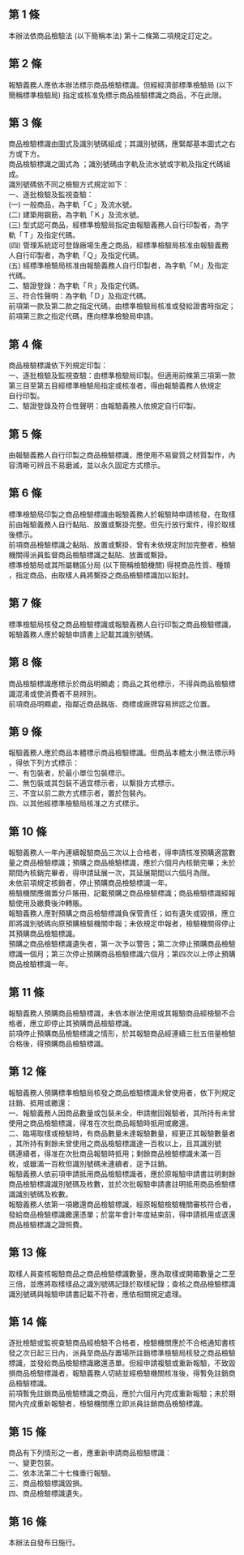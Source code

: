 第 1 條
-------
本辦法依商品檢驗法 (以下簡稱本法) 第十二條第二項規定訂定之。

第 2 條
-------
報驗義務人應依本辦法標示商品檢驗標識。但經經濟部標準檢驗局 (以下  
簡稱標準檢驗局) 指定或核准免標示商品檢驗標識之商品，不在此限。

第 3 條
-------
商品檢驗標識由圖式及識別號碼組成；其識別號碼，應緊鄰基本圖式之右  
方或下方。  
商品檢驗標識之圖式為  ；識別號碼由字軌及流水號或字軌及指定代碼組  
成。  
識別號碼依不同之檢驗方式規定如下：  
一、逐批檢驗及監視查驗：  
 (一) 一般商品，為字軌「Ｃ」及流水號。  
 (二) 建築用鋼筋，為字軌「Ｋ」及流水號。  
 (三) 型式認可商品，經標準檢驗局指定由報驗義務人自行印製者，為字  
      軌「Ｔ」及指定代碼。  
 (四) 管理系統認可登錄廠場生產之商品，經標準檢驗局核准由報驗義務  
      人自行印製者，為字軌「Ｑ」及指定代碼。  
 (五) 經標準檢驗局核准由報驗義務人自行印製者，為字軌「Ｍ」及指定  
      代碼。  
二、驗證登錄：為字軌「Ｒ」及指定代碼。  
三、符合性聲明：為字軌「Ｄ」及指定代碼。  
前項第一款及第二款之指定代碼，由標準檢驗局核准或發給證書時指定；  
前項第三款之指定代碼，應向標準檢驗局申請。

第 4 條
-------
商品檢驗標識依下列規定印製：  
一、逐批檢驗及監視查驗：由標準檢驗局印製。但適用前條第三項第一款  
    第三目至第五目經標準檢驗局指定或核准者，得由報驗義務人依規定  
    自行印製。  
二、驗證登錄及符合性聲明：由報驗義務人依規定自行印製。

第 5 條
-------
由報驗義務人自行印製之商品檢驗標識，應使用不易變質之材質製作，內  
容清晰可辨且不易磨滅，並以永久固定方式標示。

第 6 條
-------
標準檢驗局印製之商品檢驗標識由報驗義務人於報驗時申請核發，在取樣  
前由報驗義務人自行黏貼、放置或繫掛完整。但先行放行案件，得於取樣  
後標示。  
前項商品檢驗標識之黏貼、放置或繫掛，曾有未依規定附加完整者，檢驗  
機關得派員監督商品檢驗標識之黏貼、放置或繫掛。  
標準檢驗局或其所屬轄區分局 (以下簡稱檢驗機關) 得視商品性質、種類  
，指定商品，由取樣人員將繫掛之商品檢驗標識加以鉛封。

第 7 條
-------
標準檢驗局核發之商品檢驗標識或報驗義務人自行印製之商品檢驗標識，  
報驗義務人應於報驗申請書上記載其識別號碼。

第 8 條
-------
商品檢驗標識應標示於商品明顯處；商品之其他標示，不得與商品檢驗標  
識混淆或使消費者不易辨別。  
前項商品明顯處，指鄰近商品銘版、商標或廠牌容易辨認之位置。

第 9 條
-------
報驗義務人應於商品本體標示商品檢驗標識。但商品本體太小無法標示時  
，得依下列方式標示：  
一、有包裝者，於最小單位包裝標示。  
二、無包裝或其包裝不適宜標示者，以繫掛方式標示。  
三、不宜以前二款方式標示者，置於包裝內。  
四、以其他經標準檢驗局核准之方式標示。

第 10 條
--------
報驗義務人一年內連續報驗商品三次以上合格者，得申請核准預購適當數  
量之商品檢驗標識；預購之商品檢驗標識，應於六個月內核銷完畢；未於  
期間內核銷完畢者，得申請延展一次，其延展期間以六個月為限。  
未依前項規定核銷者，停止預購商品檢驗標識一年。  
檢驗機關應備置分戶賬冊，記載預購之商品檢驗標識；商品檢驗標識經報  
驗使用及繳費後沖轉賬。  
報驗義務人應對預購之商品檢驗標識負保管責任；如有遺失或毀損，應立  
即將識別號碼向原預購檢驗機關申報；未依規定申報者，檢驗機關得停止  
其預購商品檢驗標識。  
預購之商品檢驗標識遺失者，第一次予以警告；第二次停止預購商品檢驗  
標識一個月；第三次停止預購商品檢驗標識六個月；第四次以上停止預購  
商品檢驗標識一年。

第 11 條
--------
報驗義務人預購商品檢驗標識，未依本辦法使用或其報驗商品經檢驗不合  
格者，應立即停止其預購商品檢驗標識。  
前項停止預購商品檢驗標識之情形，於其報驗商品經連續三批五倍量檢驗  
合格後，得預購商品檢驗標識。

第 12 條
--------
報驗義務人預購標準檢驗局核發之商品檢驗標識未曾使用者，依下列規定  
註銷、抵用或繳還：  
一、報驗義務人因商品數量或包裝未全，申請撤回報驗者，其所持有未曾  
    使用之商品檢驗標識，得准在次批商品報驗時抵用或繳還。  
二、臨場取樣或檢驗時，有商品數量未達報驗數量，經更正其報驗數量者  
    ，其所持有剩餘未曾使用之商品檢驗標識達一百枚以上，且其識別號  
    碼連續者，得准在次批商品報驗時抵用；剩餘商品檢驗標識未滿一百  
    枚，或雖滿一百枚但識別號碼未連續者，逕予註銷。  
報驗義務人依前項申請抵用商品檢驗標識者，應於原報驗申請書註明剩餘  
商品檢驗標識識別號碼及枚數，並於次批報驗申請書註明抵用商品檢驗標  
識識別號碼及枚數。  
報驗義務人依第一項繳還商品檢驗標識，經原報驗檢驗機關審核符合者，  
發給商品檢驗標識繳還憑單；於當年會計年度結束前，得申請抵用或退還  
商品檢驗標識之證照費。

第 13 條
--------
取樣人員查核報驗商品之商品檢驗標識數量，應為取樣或開箱數量之二至  
三倍，並應將取樣樣品之識別號碼記錄於取樣紀錄；查核之商品檢驗標識  
識別號碼與報驗申請書記載不符者，應依相關規定處理。

第 14 條
--------
逐批檢驗或監視查驗商品經檢驗不合格者，檢驗機關應於不合格通知書核  
發之次日起三日內，派員至商品存置場所註銷標準檢驗局核發之商品檢驗  
標識，並發給商品檢驗標識繳還憑單。但經申請複驗或重新報驗，不致毀  
損商品檢驗標識者，報驗義務人切結並經檢驗機關核准後，得暫免註銷商  
品檢驗標識。  
前項暫免註銷商品檢驗標識之商品，應於六個月內完成重新報驗；未於期  
間內完成重新報驗者，檢驗機關應立即派員註銷商品檢驗標識。

第 15 條
--------
商品有下列情形之一者，應重新申請商品檢驗標識：  
一、變更包裝。  
二、依本法第二十七條重行報驗。  
三、商品檢驗標識毀損。  
四、商品檢驗標識遺失。

第 16 條
--------
本辦法自發布日施行。

